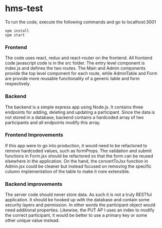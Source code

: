 # hms-test

To run the code, execute the following commands and go to localhost:3001

```
npm install
npm start
```

### Frontend
 
 The code uses react, redux and react-router on the frontend. All frontend code javascript code is in the src folder. The entry level component is index.js and defines the two routes. The Main and Admin components provide the top level component for each route, while AdminTable and Form are provide more reusable functionality of a generic table and form respectively. 
 
 ### Backend
 
 The backend is a simple express app using Node.js. It contains three endpoints for adding, deleting and updating a participant. Since the data is not stored in a database, backend contains a hardcoded array of two participants and all endpoints modify this array. 
 
 ### Frontend Improvements
 
 If this app were to go into production, it would need to be refactored to remove hardcoded values, such as formProps. The validation and submit functions in Form.jsx should be refactored so that the form can be reused elsewhere in the application. On the hand, the convertToJsx function in Admin.jsx could be cleaner but instead focused on removing the specific column implementation of the table to make it nore extensible.
 
 ### Backend improvements
 
 The server code should never store data. As such it is not a truly RESTful application. It should be hooked up with the database and contain some security layers and permission. In other words the participant object would need additional properties. Likewise, the PUT AP
I uses an index to modify the correct participant, it would be better to use a primary key or some other unique value instead.
